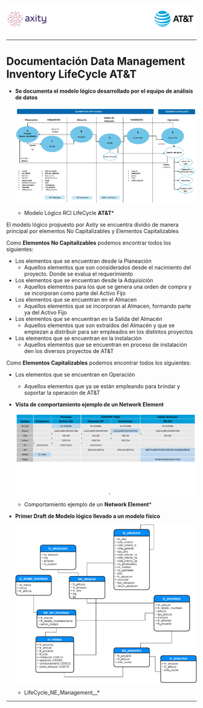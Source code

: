 <a name="main"></a>  ![Encabezado](./images/encabezado.png)

----

# Documentación Data Management Inventory **LifeCycle AT&T**

* __Se documenta el modelo lógico desarrollado por el equipo de análisis de datos__

    ![Modelo Lógico RCI LifeCycle AT&T][img1]
    * Modelo Lógico RCI LifeCycle __AT&T__*

El modelo lógico propuesto por Axity se encuentra dividio de manera principal por elementos No Capitalizables y Elementos Capitalizables

Como __Elementos No Capitalizables__ podemos encontrar todos los siguientes:

* Los elementos que se encuentran desde la Planeación
    <ul><li>Aquellos elementos que son considerados desde el nacimiento del proyecto. Donde se evalua el requerimiento </li></ul>
* Los elementos que se encuentran desde la Adquisición
    <ul><li>Aquellos elementos para los que se genera una orden de compra y se incorporan como parte del Activo Fijo </li></ul>
* Los elementos que se encuentran en el Almacen
    <ul><li>Aquellos elementos que se incorporan al Almacen, formando parte ya del Activo Fijo </li></ul>
* Los elementos que se encuentran en la Salida del Almacén
    <ul><li>Aquellos elementos que son extraídos del Almacén y que se empiezan a distribuir para ser empleados en los distintos proyectos </li></ul>
* Los elementos que se encuentran en la instalación
    <ul><li>Aquellos elementos que se encuentran en proceso de instalación den los diversos proyectos de AT&T </li></ul>

Como __Elementos Capitalizables__ podemos encontrar todos los siguientes:

* Los elementos que se encuentran en Operación
    <ul><li>Aquellos elementos que ya se están empleando para brindar y soportar la operación de AT&T</li></ul>

* __Vista de comportamiento ejemplo de un Network Element__

    ![Comportamiento ejemplo de un Network Element][img2]
    * Comportamiento ejemplo de un __Network Element__*

* __Primer Draft de Modelo lógico llevado a un modelo físico__

    ![Draft Modelo físico][img3]
    * LifeCycle_NE_Management__*

[img1]: images/AX_IM_Logic_Model_RCI.png "RCI Logic Model"
[img2]: images/AX_IM_Data_Tracing_RCI.png "RCI Data Tracing"
[img3]: images/rci-data-model.png "RCI Data Model "

---
